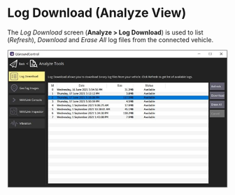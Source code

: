 # Log Download (Analyze View)

The _Log Download_ screen (**Analyze > Log Download**) is used to list (_Refresh_), _Download_ and _Erase All_ log files from the connected vehicle.

![Analyze View Log Download](../../../assets/analyze/log_download.jpg)
